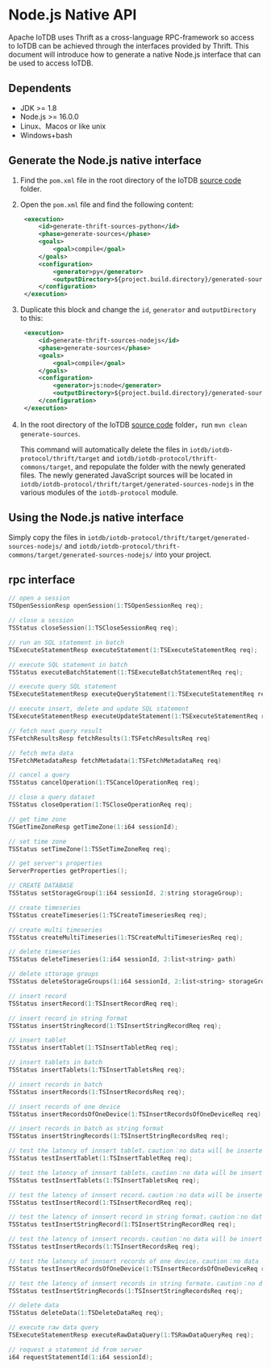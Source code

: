 <!--
* Licensed to the Apache Software Foundation (ASF) under one
* or more contributor license agreements.  See the NOTICE file
* distributed with this work for additional information
* regarding copyright ownership.  The ASF licenses this file
* to you under the Apache License, Version 2.0 (the
* "License"); you may not use this file except in compliance
* with the License.  You may obtain a copy of the License at
*
* http://www.apache.org/licenses/LICENSE-2.0
*
* Unless required by applicable law or agreed to in writing, software
* distributed under the License is distributed on an "AS IS" BASIS,
* WITHOUT WARRANTIES OR CONDITIONS OF ANY KIND, either express or implied.
* See the License for the specific language governing permissions and
* limitations under the License.
-->

# Node.js Native API

Apache IoTDB uses Thrift as a cross-language RPC-framework so access to IoTDB can be achieved through the interfaces provided by Thrift.
This document will introduce how to generate a native Node.js interface that can be used to access IoTDB.

## Dependents

- JDK >= 1.8
- Node.js >= 16.0.0
- Linux、Macos or like unix
- Windows+bash

## Generate the Node.js native interface

1. Find the `pom.xml` file in the root directory of the IoTDB [source code](https://github.com/apache/iotdb) folder.
2. Open the `pom.xml` file and find the following content:

   ```xml
    <execution>
        <id>generate-thrift-sources-python</id>
        <phase>generate-sources</phase>
        <goals>
            <goal>compile</goal>
        </goals>
        <configuration>
            <generator>py</generator>
            <outputDirectory>${project.build.directory}/generated-sources-python/</outputDirectory>
        </configuration>
    </execution>
   ```

3. Duplicate this block and change the `id`, `generator` and `outputDirectory` to this:

   ```xml
    <execution>
        <id>generate-thrift-sources-nodejs</id>
        <phase>generate-sources</phase>
        <goals>
            <goal>compile</goal>
        </goals>
        <configuration>
            <generator>js:node</generator>
            <outputDirectory>${project.build.directory}/generated-sources-nodejs/</outputDirectory>
        </configuration>
    </execution>
   ```

4. In the root directory of the IoTDB [source code](https://github.com/apache/iotdb) folder，run `mvn clean generate-sources`.

   This command will automatically delete the files in `iotdb/iotdb-protocol/thrift/target` and `iotdb/iotdb-protocol/thrift-commons/target`, and repopulate the folder with the newly generated files.
   The newly generated JavaScript sources will be located in `iotdb/iotdb-protocol/thrift/target/generated-sources-nodejs` in the various modules of the `iotdb-protocol` module.

## Using the Node.js native interface

Simply copy the files in `iotdb/iotdb-protocol/thrift/target/generated-sources-nodejs/` and `iotdb/iotdb-protocol/thrift-commons/target/generated-sources-nodejs/` into your project.

## rpc interface

```cpp
// open a session
TSOpenSessionResp openSession(1:TSOpenSessionReq req);

// close a session
TSStatus closeSession(1:TSCloseSessionReq req);

// run an SQL statement in batch
TSExecuteStatementResp executeStatement(1:TSExecuteStatementReq req);

// execute SQL statement in batch
TSStatus executeBatchStatement(1:TSExecuteBatchStatementReq req);

// execute query SQL statement
TSExecuteStatementResp executeQueryStatement(1:TSExecuteStatementReq req);

// execute insert, delete and update SQL statement
TSExecuteStatementResp executeUpdateStatement(1:TSExecuteStatementReq req);

// fetch next query result
TSFetchResultsResp fetchResults(1:TSFetchResultsReq req)

// fetch meta data
TSFetchMetadataResp fetchMetadata(1:TSFetchMetadataReq req)

// cancel a query
TSStatus cancelOperation(1:TSCancelOperationReq req);

// close a query dataset
TSStatus closeOperation(1:TSCloseOperationReq req);

// get time zone
TSGetTimeZoneResp getTimeZone(1:i64 sessionId);

// set time zone
TSStatus setTimeZone(1:TSSetTimeZoneReq req);

// get server's properties
ServerProperties getProperties();

// CREATE DATABASE
TSStatus setStorageGroup(1:i64 sessionId, 2:string storageGroup);

// create timeseries
TSStatus createTimeseries(1:TSCreateTimeseriesReq req);

// create multi timeseries
TSStatus createMultiTimeseries(1:TSCreateMultiTimeseriesReq req);

// delete timeseries
TSStatus deleteTimeseries(1:i64 sessionId, 2:list<string> path)

// delete sttorage groups
TSStatus deleteStorageGroups(1:i64 sessionId, 2:list<string> storageGroup);

// insert record
TSStatus insertRecord(1:TSInsertRecordReq req);

// insert record in string format
TSStatus insertStringRecord(1:TSInsertStringRecordReq req);

// insert tablet
TSStatus insertTablet(1:TSInsertTabletReq req);

// insert tablets in batch
TSStatus insertTablets(1:TSInsertTabletsReq req);

// insert records in batch
TSStatus insertRecords(1:TSInsertRecordsReq req);

// insert records of one device
TSStatus insertRecordsOfOneDevice(1:TSInsertRecordsOfOneDeviceReq req);

// insert records in batch as string format
TSStatus insertStringRecords(1:TSInsertStringRecordsReq req);

// test the latency of innsert tablet，caution：no data will be inserted, only for test latency
TSStatus testInsertTablet(1:TSInsertTabletReq req);

// test the latency of innsert tablets，caution：no data will be inserted, only for test latency
TSStatus testInsertTablets(1:TSInsertTabletsReq req);

// test the latency of innsert record，caution：no data will be inserted, only for test latency
TSStatus testInsertRecord(1:TSInsertRecordReq req);

// test the latency of innsert record in string format，caution：no data will be inserted, only for test latency
TSStatus testInsertStringRecord(1:TSInsertStringRecordReq req);

// test the latency of innsert records，caution：no data will be inserted, only for test latency
TSStatus testInsertRecords(1:TSInsertRecordsReq req);

// test the latency of innsert records of one device，caution：no data will be inserted, only for test latency
TSStatus testInsertRecordsOfOneDevice(1:TSInsertRecordsOfOneDeviceReq req);

// test the latency of innsert records in string formate，caution：no data will be inserted, only for test latency
TSStatus testInsertStringRecords(1:TSInsertStringRecordsReq req);

// delete data
TSStatus deleteData(1:TSDeleteDataReq req);

// execute raw data query
TSExecuteStatementResp executeRawDataQuery(1:TSRawDataQueryReq req);

// request a statement id from server
i64 requestStatementId(1:i64 sessionId);
```

